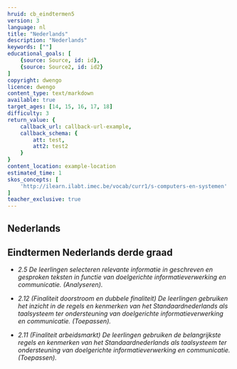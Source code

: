 ```yaml
---
hruid: cb_eindtermen5
version: 3
language: nl
title: "Nederlands"
description: "Nederlands"
keywords: [""]
educational_goals: [
    {source: Source, id: id}, 
    {source: Source2, id: id2}
]
copyright: dwengo
licence: dwengo
content_type: text/markdown
available: true
target_ages: [14, 15, 16, 17, 18]
difficulty: 3
return_value: {
    callback_url: callback-url-example,
    callback_schema: {
        att: test,
        att2: test2
    }
}
content_location: example-location
estimated_time: 1
skos_concepts: [
    'http://ilearn.ilabt.imec.be/vocab/curr1/s-computers-en-systemen'
]
teacher_exclusive: true
---
```


## Nederlands 
## Eindtermen Nederlands derde graad 

<em>
<ul><li>2.5 De leerlingen selecteren relevante informatie in geschreven en gesproken teksten in functie van doelgerichte informatieverwerking en communicatie. (Analyseren).</li></ul>
<ul><li>2.12 (Finaliteit doorstroom en dubbele finaliteit) De leerlingen gebruiken het inzicht in de regels en kenmerken van het Standaardnederlands als taalsysteem ter ondersteuning van doelgerichte informatieverwerking en communicatie. (Toepassen).</li></ul>
<ul><li>2.11 (Finaliteit arbeidsmarkt) De leerlingen gebruiken de belangrijkste regels en kenmerken van het Standaardnederlands als taalsysteem ter ondersteuning van doelgerichte informatieverwerking en communicatie. (Toepassen).</li></ul>
</em>
